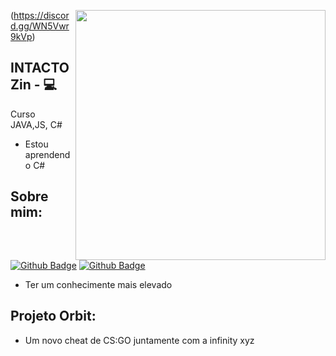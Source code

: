 <img align="right" width="400" height="400" src="https://github.com/INTACTOZ/INTACTOZin/blob/main/infiorbit.png">(https://discord.gg/WN5Vwr9kVp)



## INTACTOZin - :computer: 

Curso JAVA,JS, C# 
- Estou aprendendo C#



## Sobre mim:
[![Github Badge](https://img.shields.io/badge/-Github-000?style=flat-square&logo=Github&logoColor=white&link=link_do_seu_perfil_no_github)](https://github.com/INTACTOZ)
[![Github Badge](https://img.shields.io/badge/-Github-000?style=flat-square&logo=Github&logoColor=white&link=link_do_seu_perfil_no_github)](https://github.com/ThalyssonK)

- Ter um conhecimente mais elevado



## Projeto Orbit:

- Um novo cheat de CS:GO juntamente com a infinity xyz

